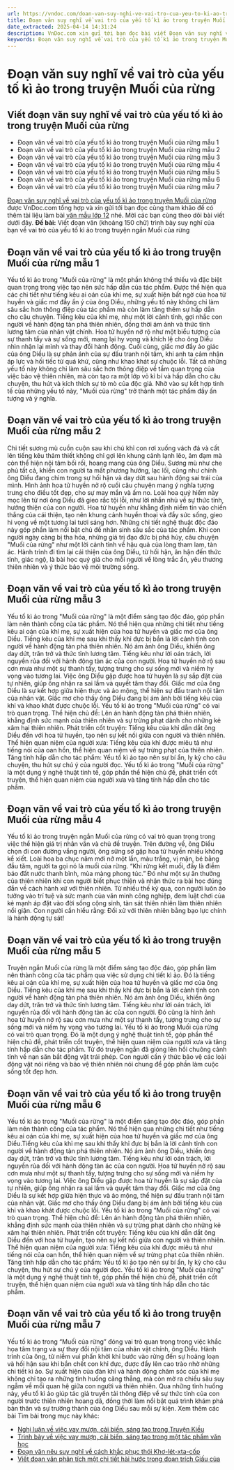 ```yaml
---
url: https://vndoc.com/doan-van-suy-nghi-ve-vai-tro-cua-yeu-to-ki-ao-trong-truyen-muoi-cua-rung-324905
title: Đoạn văn suy nghĩ về vai trò của yếu tố kì ảo trong truyện Muối của rừng - VnDoc.com
date_extracted: 2025-04-14 14:31:24
description: VnDoc.com xin gửi tới bạn đọc bài viết Đoạn văn suy nghĩ về vai trò của yếu tố kì ảo trong truyện Muối của rừng. Mời các bạn cùng theo dõi bài viết dưới đây.
keywords: Đoạn văn suy nghĩ về vai trò của yếu tố kì ảo trong truyện Muối của rừng,viết Đoạn văn suy nghĩ về vai trò của yếu tố kì ảo trong truyện Muối của rừng,Đoạn văn về vai trò của yếu tố kì ảo trong truyện Muối của rừng,muối của rừng,vai trò của yếu tố kì ảo trong truyện Muối của rừng,ngữ văn 12,văn mẫu lớp 12,đoạn văn trình bày suy nghĩ của bạn về vai trò của yếu tố kì ảo trong truyện ngắn Muối của rừng
---
```


# Đoạn văn suy nghĩ về vai trò của yếu tố kì ảo trong truyện Muối của rừng
## Viết đoạn văn suy nghĩ về vai trò của yếu tố kì ảo trong truyện Muối của rừng
  * Đoạn văn về vai trò của yếu tố kì ảo trong truyện Muối của rừng mẫu 1
  * Đoạn văn về vai trò của yếu tố kì ảo trong truyện Muối của rừng mẫu 2
  * Đoạn văn về vai trò của yếu tố kì ảo trong truyện Muối của rừng mẫu 3
  * Đoạn văn về vai trò của yếu tố kì ảo trong truyện Muối của rừng mẫu 4
  * Đoạn văn về vai trò của yếu tố kì ảo trong truyện Muối của rừng mẫu 5
  * Đoạn văn về vai trò của yếu tố kì ảo trong truyện Muối của rừng mẫu 6
  * Đoạn văn về vai trò của yếu tố kì ảo trong truyện Muối của rừng mẫu 7

[Đoạn văn suy nghĩ về vai trò của yếu tố kì ảo trong truyện Muối của rừng](<https://vndoc.com/doan-van-suy-nghi-ve-vai-tro-cua-yeu-to-ki-ao-trong-truyen-muoi-cua-rung-324905>) được VnDoc.com tổng hợp và xin gửi tới bạn đọc cùng tham khảo để có thêm tài liệu làm bài [văn mẫu lớp 12](<https://vndoc.com/van-mau-lop12>) nhé. Mời các bạn cùng theo dõi bài viết dưới đây.
**Đề bài:** Viết đoạn văn \(khoảng 150 chữ\) trình bày suy nghĩ của bạn về vai trò của yếu tố kì ảo trong truyện ngắn Muối của rừng
## Đoạn văn về vai trò của yếu tố kì ảo trong truyện Muối của rừng mẫu 1
Yếu tố kì ảo trong "Muối của rừng" là một phần không thể thiếu và đặc biệt quan trọng trong việc tạo nên sức hấp dẫn của tác phẩm. Được thể hiện qua các chi tiết như tiếng kêu ai oán của khỉ mẹ, sự xuất hiện bất ngờ của hoa tử huyền và giấc mơ đầy ẩn ý của ông Diểu, những yếu tố này không chỉ làm sâu sắc hơn thông điệp của tác phẩm mà còn làm tăng thêm sự hấp dẫn cho câu chuyện. Tiếng kêu của khỉ mẹ, như một lời cảnh tỉnh, gợi nhắc con người về hành động tàn phá thiên nhiên, đồng thời ám ảnh và thức tỉnh lương tâm của nhân vật chính. Hoa tử huyền nở rộ như một biểu tượng của sự thanh tẩy và sự sống mới, mang lại hy vọng và khích lệ cho ông Diểu nhìn nhận lại mình và thay đổi hành động. Cuối cùng, giấc mơ đầy ảo giác của ông Diểu là sự phản ánh của sự đấu tranh nội tâm, khi anh ta cảm nhận áp lực và hối tiếc từ quá khứ, cũng như khao khát sự chuộc lỗi. Tất cả những yếu tố này không chỉ làm sâu sắc hơn thông điệp về tầm quan trọng của việc bảo vệ thiên nhiên, mà còn tạo ra một lớp vỏ kì bí và hấp dẫn cho câu chuyện, thu hút và kích thích sự tò mò của độc giả. Nhờ vào sự kết hợp tinh tế của những yếu tố này, "Muối của rừng" trở thành một tác phẩm đầy ấn tượng và ý nghĩa.
## Đoạn văn về vai trò của yếu tố kì ảo trong truyện Muối của rừng mẫu 2
Chi tiết sương mù cuồn cuộn sau khi chú khỉ con rơi xuống vách đá và cất lên tiếng kêu thảm thiết không chỉ gợi lên khung cảnh lạnh lẽo, ảm đạm mà còn thể hiện nội tâm bối rối, hoang mang của ông Diểu. Sương mù như che phủ tất cả, khiến con người ta mất phương hướng, lạc lối, cũng như chính ông Diểu đang chìm trong sự hối hận và day dứt sau hành động sai trái của mình. Hình ảnh hoa tử huyền nở rộ cuối câu chuyện mang ý nghĩa tượng trưng cho điều tốt đẹp, cho sự may mắn và ấm no. Loài hoa quý hiếm này mọc lên từ nơi ông Diểu đã gieo rắc tội lỗi, như lời nhắn nhủ về sự thức tỉnh, hướng thiện của con người. Hoa tử huyền như khẳng định niềm tin vào chiến thắng của cái thiện, tạo nên khung cảnh huyền thoại và đầy sức sống, gieo hi vọng về một tương lai tươi sáng hơn. Những chi tiết nghệ thuật độc đáo này góp phần làm nổi bật chủ đề nhân sinh sâu sắc của tác phẩm. Khi con người ngày càng bị tha hóa, những giá trị đạo đức bị phá hủy, câu chuyện "Muối của rừng" như một lời cảnh tỉnh về hậu quả của lòng tham lam, tàn ác. Hành trình đi tìm lại cái thiện của ông Diểu, từ hối hận, ân hận đến thức tỉnh, giác ngộ, là bài học quý giá cho mỗi người về lòng trắc ẩn, yêu thương thiên nhiên và ý thức bảo vệ môi trường sống.
## Đoạn văn về vai trò của yếu tố kì ảo trong truyện Muối của rừng mẫu 3
Yếu tố kì ảo trong "Muối của rừng" là một điểm sáng tạo độc đáo, góp phần làm nên thành công của tác phẩm. Nó thể hiện qua những chi tiết như tiếng kêu ai oán của khỉ mẹ, sự xuất hiện của hoa tử huyền và giấc mơ của ông Diểu. Tiếng kêu của khỉ mẹ sau khi thấy khỉ đực bị bắn là lời cảnh tỉnh con người về hành động tàn phá thiên nhiên. Nó ám ảnh ông Diểu, khiến ông day dứt, trăn trở và thức tỉnh lương tâm. Tiếng kêu như lời oán trách, lời nguyền rủa đối với hành động tàn ác của con người. Hoa tử huyền nở rộ sau cơn mưa như một sự thanh tẩy, tượng trưng cho sự sống mới và niềm hy vọng vào tương lai. Việc ông Diểu gặp được hoa tử huyền là sự sắp đặt của tự nhiên, giúp ông nhận ra sai lầm và quyết tâm thay đổi. Giấc mơ của ông Diểu là sự kết hợp giữa hiện thực và ảo mộng, thể hiện sự đấu tranh nội tâm của nhân vật. Giấc mơ cho thấy ông Diểu đang bị ám ảnh bởi tiếng kêu của khỉ và khao khát được chuộc lỗi. Yếu tố kì ảo trong "Muối của rừng" có vai trò quan trọng. Thể hiện chủ đề: Lên án hành động tàn phá thiên nhiên, khẳng định sức mạnh của thiên nhiên và sự trừng phạt dành cho những kẻ xâm hại thiên nhiên. Phát triển cốt truyện: Tiếng kêu của khỉ dẫn dắt ông Diểu đến với hoa tử huyền, tạo nên sự kết nối giữa con người và thiên nhiên. Thể hiện quan niệm của người xưa: Tiếng kêu của khỉ được miêu tả như tiếng nói của oan hồn, thể hiện quan niệm về sự trừng phạt của thiên nhiên. Tăng tính hấp dẫn cho tác phẩm: Yếu tố kì ảo tạo nên sự bí ẩn, ly kỳ cho câu chuyện, thu hút sự chú ý của người đọc. Yếu tố kì ảo trong "Muối của rừng" là một dụng ý nghệ thuật tinh tế, góp phần thể hiện chủ đề, phát triển cốt truyện, thể hiện quan niệm của người xưa và tăng tính hấp dẫn cho tác phẩm.
## Đoạn văn về vai trò của yếu tố kì ảo trong truyện Muối của rừng mẫu 4
Yếu tố kì ảo trong truyện ngắn Muối của rừng có vai trò quan trọng trong việc thể hiện giá trị nhân văn và chủ đề truyện. Trên đường về, ông Diểu chọn đi con đường vắng người, ông sững sờ gặp hoa tử huyền nhiều không kể xiết. Loài hoa ba chục năm mới nở một lần, màu trắng, vị mặn, bé bằng đầu tăm, người ta gọi nó là muối của rừng. “Khi rừng kết muối, đấy là điềm báo đất nước thanh bình, mùa màng phong túc.” Đó như một sự ân thưởng của thiên nhiên khi con người biết phục thiện và nhận thức ra bài học đúng đắn về cách hành xử với thiên nhiên. Từ nhiều thế kỷ qua, con người luôn ảo tưởng vào trí tuệ và sức mạnh của văn minh công nghiệp, đem luật chơi của kẻ mạnh áp đặt vào đời sống cộng sinh, tàn sát thiên nhiên làm thiên nhiên nổi giận. Con người cần hiểu rằng: Đối xử với thiên nhiên bằng bạo lực chính là hành động tự sát\!
## Đoạn văn về vai trò của yếu tố kì ảo trong truyện Muối của rừng mẫu 5
Truyện ngắn Muối của rừng là một điểm sáng tạo độc đáo, góp phần làm nên thành công của tác phẩm qua việc sử dụng chi tiết kì ảo. Đó là tiếng kêu ai oán của khỉ mẹ, sự xuất hiện của hoa tử huyền và giấc mơ của ông Diểu. Tiếng kêu của khỉ mẹ sau khi thấy khỉ đực bị bắn là lời cảnh tỉnh con người về hành động tàn phá thiên nhiên. Nó ám ảnh ông Diểu, khiến ông day dứt, trăn trở và thức tỉnh lương tâm. Tiếng kêu như lời oán trách, lời nguyền rủa đối với hành động tàn ác của con người. Đó cũng là hình ảnh hoa tử huyền nở rộ sau cơn mưa như một sự thanh tẩy, tượng trưng cho sự sống mới và niềm hy vọng vào tương lai. Yếu tố kì ảo trong Muối của rừng có vai trò quan trọng. Đó là một dụng ý nghệ thuật tinh tế, góp phần thể hiện chủ đề, phát triển cốt truyện, thể hiện quan niệm của người xưa và tăng tính hấp dẫn cho tác phẩm. Từ đó truyện ngắn đã gióng lên hồi chuông cảnh tỉnh về nạn săn bắt động vật trái phép. Con người cần ý thức bảo vệ các loài động vật nói riêng và bảo vệ thiên nhiên nói chung để góp phần làm cuộc sống tốt đẹp hơn.
## Đoạn văn về vai trò của yếu tố kì ảo trong truyện Muối của rừng mẫu 6
Yếu tố kì ảo trong "Muối của rừng" là một điểm sáng tạo độc đáo, góp phần làm nên thành công của tác phẩm. Nó thể hiện qua những chi tiết như tiếng kêu ai oán của khỉ mẹ, sự xuất hiện của hoa tử huyền và giấc mơ của ông Diểu.Tiếng kêu của khỉ mẹ sau khi thấy khỉ đực bị bắn là lời cảnh tỉnh con người về hành động tàn phá thiên nhiên. Nó ám ảnh ông Diểu, khiến ông day dứt, trăn trở và thức tỉnh lương tâm. Tiếng kêu như lời oán trách, lời nguyền rủa đối với hành động tàn ác của con người. Hoa tử huyền nở rộ sau cơn mưa như một sự thanh tẩy, tượng trưng cho sự sống mới và niềm hy vọng vào tương lai. Việc ông Diểu gặp được hoa tử huyền là sự sắp đặt của tự nhiên, giúp ông nhận ra sai lầm và quyết tâm thay đổi. Giấc mơ của ông Diểu là sự kết hợp giữa hiện thực và ảo mộng, thể hiện sự đấu tranh nội tâm của nhân vật. Giấc mơ cho thấy ông Diểu đang bị ám ảnh bởi tiếng kêu của khỉ và khao khát được chuộc lỗi. Yếu tố kì ảo trong "Muối của rừng" có vai trò quan trọng. Thể hiện chủ đề: Lên án hành động tàn phá thiên nhiên, khẳng định sức mạnh của thiên nhiên và sự trừng phạt dành cho những kẻ xâm hại thiên nhiên. Phát triển cốt truyện: Tiếng kêu của khỉ dẫn dắt ông Diểu đến với hoa tử huyền, tạo nên sự kết nối giữa con người và thiên nhiên. Thể hiện quan niệm của người xưa: Tiếng kêu của khỉ được miêu tả như tiếng nói của oan hồn, thể hiện quan niệm về sự trừng phạt của thiên nhiên. Tăng tính hấp dẫn cho tác phẩm: Yếu tố kì ảo tạo nên sự bí ẩn, ly kỳ cho câu chuyện, thu hút sự chú ý của người đọc. Yếu tố kì ảo trong "Muối của rừng" là một dụng ý nghệ thuật tinh tế, góp phần thể hiện chủ đề, phát triển cốt truyện, thể hiện quan niệm của người xưa và tăng tính hấp dẫn cho tác phẩm.
## Đoạn văn về vai trò của yếu tố kì ảo trong truyện Muối của rừng mẫu 7
Yếu tố kì ảo trong “Muối của rừng” đóng vai trò quan trọng trong việc khắc họa tâm trạng và sự thay đổi nội tâm của nhân vật chính, ông Diểu. Hành trình của ông, từ niềm vui phấn khởi khi bước vào rừng đến sự hoảng loạn và hối hận sau khi bắn chết con khỉ đực, được đẩy lên cao trào nhờ những chi tiết kì ảo. Sự xuất hiện của đàn khỉ và hành động chăm sóc của khỉ mẹ không chỉ tạo ra những tình huống căng thẳng, mà còn mở ra chiều sâu suy ngẫm về mối quan hệ giữa con người và thiên nhiên. Qua những tình huống này, yếu tố kì ảo giúp tác giả truyền tải thông điệp về sự thức tỉnh của con người trước thiên nhiên hoang dã, đồng thời làm nổi bật quá trình khám phá bản thân và sự trưởng thành của ông Diểu sau mỗi sự kiện.
Xem thêm các bài Tìm bài trong mục này khác:
  * [Nghị luận về việc vay mượn, cải biến, sáng tạo trong Truyện Kiều](</nghi-luan-ve-viec-vay-muon-cai-bien-sang-tao-trong-truyen-kieu-324916>)
  * [Trình bày về việc vay mượn, cải biến, sáng tạo trong một tác phẩm văn học](</trinh-bay-ve-viec-vay-muon-cai-bien-sang-tao-trong-mot-tac-pham-van-hoc-324920>)
  * [Đoạn văn nêu suy nghĩ về cách khắc phục thói Khơ-lét-xta-cốp](</doan-van-neu-suy-nghi-ve-cach-khac-phuc-thoi-kho-let-xta-cop-324976>)
  * [Viết đoạn văn phân tích một chi tiết hài hước trong đoạn trích Giấu của](</viet-doan-van-phan-tich-mot-chi-tiet-hai-huoc-trong-doan-trich-giau-cua-324988>)

